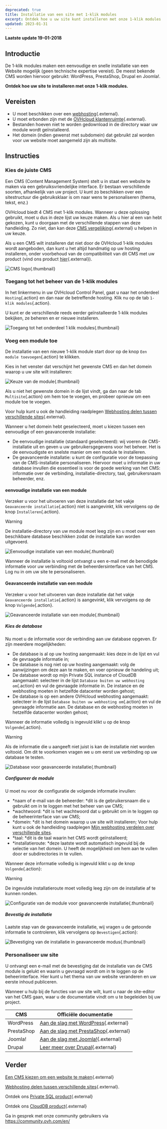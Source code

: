 ```yaml
---
deprecated: true
title: Installatie van een site met 1-klik modules
excerpt: Ontdek hoe u uw site kunt installeren met onze 1-klik modules
updated: 2023-01-31
---
```


**Laatste update 19-01-2018**

## Introductie

De 1-klik modules maken een eenvoudige en snelle installatie van een Website mogelijk (geen technische expertise vereist).  De meest bekende CMS worden hiervoor gebruikt: WordPress, PrestaShop, Drupal en Joomla!.

**Ontdek hoe uw site te installeren met onze 1-klik modules.**

## Vereisten

- U moet beschikken over een [webhosting](https://www.ovhcloud.com/nl/web-hosting/){.external}.
- U moet erbonden zijn met de [OVHcloud klantenruimte](https://www.ovh.com/auth/?action=gotomanager&from=https://www.ovh.nl/&ovhSubsidiary=nl){.external}.
- Bestanden hoeven niet te worden gedownload in de directory waar uw module wordt geïnstalleerd.
- Het domein (indien gewenst met subdomein) dat gebruikt zal worden voor uw website moet aangemeld zijn als multisite.

## Instructies

### Kies de juiste CMS

Een CMS (Content Management System) stelt u in staat een website te maken via een gebruiksvriendelijke interface. Er bestaan verschillende soorten, afhankelijk van uw project. U kunt zo beschikken over een sitestructuur die gebruiksklaar is om naar wens te personaliseren (thema, tekst, enz.)

OVHcloud biedt 4 CMS met 1-klik modules. Wanneer u deze oplossing gebruikt, moet u dus in deze lijst uw keuze maken. Als u hier al een van hebt gekozen, kunt u doorgaan met de verschillende stappen van deze handleiding. Zo niet, dan kan deze [CMS vergelijking](https://www.ovhcloud.com/nl/web-hosting/uc-cms-comparison/){.external} u helpen in uw keuze.

Als u een CMS wilt installeren dat niet door de OVHcloud 1-klik modules wordt aangeboden, dan kunt u het altijd handmatig op uw hosting installeren, onder voorbehoud van de compatibiliteit van dit CMS met uw product (vind ons product [hier](https://www.ovhcloud.com/nl/web-hosting/){.external}).

![CMS logo](images/CMS_logo.png){.thumbnail}

### Toegang tot het beheer van de 1-klik modules

In het linkermenu in uw OVHcloud Control Panel, gaat u naar het onderdeel `Hosting`{.action} en dan naar de betreffende hosting. Klik nu op de tab `1-klik modules`{.action}.

U kunt er de verschillende reeds eerder geïnstalleerde 1-klik modules bekijken, ze beheren en er nieuwe installeren.

![Toegang tot het onderdeel 1 klik modules](images/access_to_the_1_click_modules_section.png){.thumbnail}

### Voeg een module toe

De installatie van een nieuwe 1-klik module start door op de knop `Een module toevoegen`{.action} te klikken.

Kies in het venster dat verschijnt het gewenste CMS en dan het domein waarop u uw site wilt installeren:

![Keuze van de module](images/add_a_module.png){.thumbnail}

Als u niet het gewenste domein in de lijst vindt, ga dan naar de tab `Multisite`{.action} om hem toe te voegen, en probeer opnieuw om een module toe te voegen.

Voor hulp kunt u ook de handleiding raadplegen [Webhosting delen tussen verschillende sites](/pages/web/hosting/multisites_configure_multisite){.external}.

Wanneer u het domein hebt geselecteerd, moet u kiezen tussen een eenvoudige of een geavanceerde installatie:

- De eenvoudige installatie (standaard geselecteerd): wij voeren de CMS-installatie uit en geven u uw gebruikersgegevens voor het beheer. Het is de eenvoudigste en snelste manier om een module te installeren.
- De geavanceerde installatie: u kunt de configuratie voor de toepassing van de CMS-installatie personaliseren. Hiervoor moet u informatie in uw database invullen die essentieel is voor de goede werking van het CMS: informatie over de verbinding, installatie-directory, taal, gebruikersnaam beheerder, enz.

#### eenvoudige installatie van een module

Verzeker u voor het uitvoeren van deze installatie dat het vakje `Geavanceerde installatie`{.action} niet is aangevinkt, klik vervolgens op de knop `Installeren`{.action}.

> [!warning]
>
> De installatie-directory van uw module moet leeg zijn en u moet over een beschikbare database beschikken zodat de installatie kan worden uitgevoerd. 
> 

![Eenvoudige installatie van een module](images/choose_installation.png){.thumbnail}

Wanneer de installatie is voltooid ontvangt u een e-mail met de benodigde informatie voor uw verbinding met de beheerdersinterface van het CMS. Log nu in om uw site te personaliseren.

#### Geavanceerde installatie van een module

Verzeker u voor het uitvoeren van deze installatie dat het vakje `Geavanceerde installatie`{.action} is aangevinkt, klik vervolgens op de knop `Volgende`{.action}.

![Geavanceerde installatie van een module](images/advanced_installation.png){.thumbnail}

##### Kies de database 

Nu moet u de informatie voor de verbinding aan uw database opgeven. Er zijn meerdere mogelijkheden:

- De database is al op uw hosting aangemaakt: kies deze in de lijst en vul de gevraagde informatie in;
- De database is nog niet op uw hosting aangemaakt: volg de aanwijzingen om deze aan te maken, en voer opnieuw de handeling uit;
- De database wordt op mijn Private SQL instance of CloudDB aangemaakt: selecteer in de lijst `Database buiten uw webhosting om`{.action} en vul de gevraagde informatie in. De instance en de webhosting moeten in hetzelfde datacenter worden gehost;
- De database is op een andere OVHcloud webhosting aangemaakt: selecteer in de lijst `Database buiten uw webhosting om`{.action} en vul de gevraagde informatie aan. De database en de webhosting moeten in hetzelfde datacenter worden gehost;

Wanneer de informatie volledig is ingevuld klikt u op de knop `Volgende`{.action}.

> [!warning]
>
> Als de informatie die u aangeeft niet juist is kan de installatie niet worden voltooid. Om dit te voorkomen vragen we u om eerst uw verbinding op uw database te testen.
> 

![Database voor geavanceerde installatie](images/advanced_installation_database.png){.thumbnail}

##### Configureer de module 

U moet nu voor de configuratie de volgende informatie invullen:

- *naam of e-mail van de beheerder: *dit is de gebruikersnaam die u gebruikt om in te loggen met het beheer van uw CMS; 
- *wachtwoord: *dit is het wachtwoord dat u gebruikt om in te loggen op de beheerinterface van uw CMS;
- *domein: *dit is het domein waarop u uw site wilt installeren;
Voor hulp kunt u ook de handleiding raadplegen [Mijn webhosting verdelen over verschillende sites](/pages/web/hosting/multisites_configure_multisite).
- *taal: *dit is de taal waarin het CMS wordt geïnstalleerd;
- *installatieroute: *deze laatste wordt automatisch ingevuld bij de selectie van het domein. U heeft de mogelijkheid om hem aan te vullen door er subdirectories in te vullen. 

Wanneer deze informatie volledig is ingevuld klikt u op de knop `Volgende`{.action}:

> [!warning]
>
> De ingevulde installatieroute moet volledig leeg zijn om de installatie af te kunnen ronden.
> 

![Configuratie van de module voor geavanceerde installatie](images/advanced_installation_configuration.png){.thumbnail}

##### Bevestig de installatie 

Laatste stap van de geavanceerde installatie, wij vragen u de getoonde informatie te controleren, klik vervolgens op `Bevestigen`{.action}:

![Bevestiging van de installatie in geavanceerde modus](images/advanced_installation_summary.png){.thumbnail}

### Personaliseer uw site 

U ontvangt een e-mail met de bevestiging dat de installatie van de CMS module is gelukt en waarin u gevraagd wordt om in te loggen op de beheerinterface. Hier kunt u het thema van uw website veranderen en uw eerste inhoud publiceren.

Wanneer u hulp bij de functies van uw site wilt, kunt u naar de site-editor van het CMS gaan, waar u de documentatie vindt om u te begeleiden bij uw project.

|CMS|Officiële documentatie|
|---|---|
|WordPress|[Aan de slag met WordPress](https://wordpress.org/support/article/first-steps-with-wordpress/){.external}|
|PrestaShop|[Aan de slag met PrestaShop](http://doc.prestashop.com/display/PS17/Getting+Started){.external}|
|Joomla!|[Aan de slag met Joomla!](https://www.joomla.org/about-joomla/getting-started.html){.external}|
|Drupal|[Leer meer over Drupal](https://www.drupal.org/docs/7/understanding-drupal/overview){.external}|

## Verder

[Een CMS kiezen om een website te maken](https://www.ovhcloud.com/nl/web-hosting/uc-cms-comparison/){.external}

[Webhosting delen tussen verschillende sites](/pages/web/hosting/multisites_configure_multisite){.external}.

Ontdek ons [Private SQL product](https://www.ovhcloud.com/nl/web-hosting/options/start-sql/){.external}

Ontdek ons [CloudDB product](https://www.ovh.nl/cloud/cloud-databases/){.external}

Ga in gesprek met onze community gebruikers via <https://community.ovh.com/en/>
